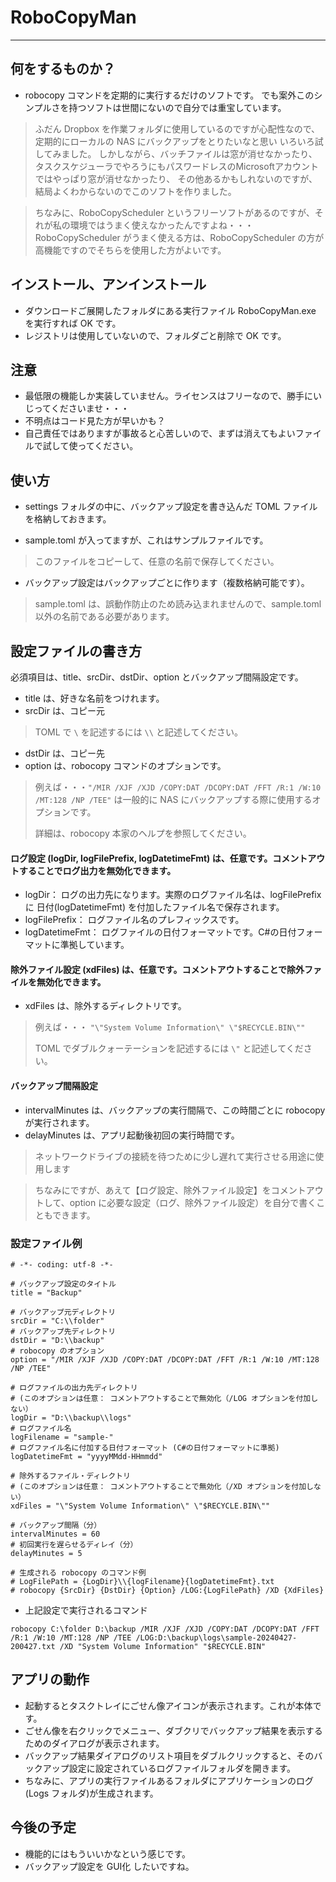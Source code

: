 # RoboCopyMan
---
## 何をするものか？

- robocopy コマンドを定期的に実行するだけのソフトです。
でも案外このシンプルさを持つソフトは世間にないので自分では重宝しています。

> ふだん Dropbox を作業フォルダに使用しているのですが心配性なので、定期的にローカルの NAS にバックアップをとりたいなと思い
いろいろ試してみました。
> しかしながら、バッチファイルは窓が消せなかったり、タスクスケジューラでやろうにもパスワードレスのMicrosoftアカウントではやっぱり窓が消せなかったり、
その他あるかもしれないのですが、結局よくわからないのでこのソフトを作りました。

> ちなみに、RoboCopyScheduler というフリーソフトがあるのですが、それが私の環境ではうまく使えなかったんですよね・・・
> RoboCopyScheduler がうまく使える方は、RoboCopyScheduler の方が高機能ですのでそちらを使用した方がよいです。

## インストール、アンインストール

- ダウンロードご展開したフォルダにある実行ファイル RoboCopyMan.exe を実行すれば OK です。
- レジストリは使用していないので、フォルダごと削除で OK です。

## 注意

- 最低限の機能しか実装していません。ライセンスはフリーなので、勝手にいじってくださいませ・・・
- 不明点はコード見た方が早いかも？
- 自己責任ではありますが事故ると心苦しいので、まずは消えてもよいファイルで試して使ってください。

## 使い方

- settings フォルダの中に、バックアップ設定を書き込んだ TOML ファイルを格納しておきます。

- sample.toml が入ってますが、これはサンプルファイルです。
> このファイルをコピーして、任意の名前で保存してください。

- バックアップ設定はバックアップごとに作ります（複数格納可能です）。
> sample.toml は、誤動作防止のため読み込まれませんので、sample.toml 以外の名前である必要があります。

## 設定ファイルの書き方

必須項目は、title、srcDir、dstDir、option とバックアップ間隔設定です。

- title は、好きな名前をつけれます。
- srcDir は、コピー元
> TOML で `\` を記述するには `\\` と記述してください。
- dstDir は、コピー先
- option は、robocopy コマンドのオプションです。
> 例えば・・・`"/MIR /XJF /XJD /COPY:DAT /DCOPY:DAT /FFT /R:1 /W:10 /MT:128 /NP /TEE"` は一般的に NAS にバックアップする際に使用するオプションです。
> 
> 詳細は、robocopy 本家のヘルプを参照してください。

#### ログ設定 (logDir, logFilePrefix, logDatetimeFmt) は、任意です。コメントアウトすることでログ出力を無効化できます。
- logDir： ログの出力先になります。実際のログファイル名は、logFilePrefix に 日付(logDatetimeFmt) を付加したファイル名で保存されます。
- logFilePrefix： ログファイル名のプレフィックスです。
- logDatetimeFmt： ログファイルの日付フォーマットです。C#の日付フォーマットに準拠しています。

#### 除外ファイル設定 (xdFiles) は、任意です。コメントアウトすることで除外ファイルを無効化できます。
- xdFiles は、除外するディレクトリです。
> 例えば・・・ `"\"System Volume Information\" \"$RECYCLE.BIN\""`
> 
> TOML でダブルクォーテーションを記述するには `\"` と記述してください。

#### バックアップ間隔設定
- intervalMinutes は、バックアップの実行間隔で、この時間ごとに robocopy が実行されます。
- delayMinutes は、アプリ起動後初回の実行時間です。
> ネットワークドライブの接続を待つために少し遅れて実行させる用途に使用します

> ちなみにですが、あえて【ログ設定、除外ファイル設定】をコメントアウトして、option に必要な設定（ログ、除外ファイル設定）を自分で書くこともできます。

### 設定ファイル例
```
# -*- coding: utf-8 -*-

# バックアップ設定のタイトル
title = "Backup"

# バックアップ元ディレクトリ
srcDir = "C:\\folder"
# バックアップ先ディレクトリ
dstDir = "D:\\backup"
# robocopy のオプション
option = "/MIR /XJF /XJD /COPY:DAT /DCOPY:DAT /FFT /R:1 /W:10 /MT:128 /NP /TEE"

# ログファイルの出力先ディレクトリ 
# (このオプションは任意： コメントアウトすることで無効化（/LOG オプションを付加しない）
logDir = "D:\\backup\\logs"
# ログファイル名
logFilename = "sample-"
# ログファイル名に付加する日付フォーマット (C#の日付フォーマットに準拠)
logDatetimeFmt = "yyyyMMdd-HHmmdd"

# 除外するファイル・ディレクトリ
# (このオプションは任意： コメントアウトすることで無効化（/XD オプションを付加しない）
xdFiles = "\"System Volume Information\" \"$RECYCLE.BIN\""

# バックアップ間隔（分）
intervalMinutes = 60
# 初回実行を遅らせるディレイ（分）
delayMinutes = 5

# 生成される robocopy のコマンド例
# LogFilePath = {LogDir}\\{logFilename}{logDatetimeFmt}.txt
# robocopy {SrcDir} {DstDir} {Option} /LOG:{LogFilePath} /XD {XdFiles}
```

- 上記設定で実行されるコマンド
```
robocopy C:\folder D:\backup /MIR /XJF /XJD /COPY:DAT /DCOPY:DAT /FFT /R:1 /W:10 /MT:128 /NP /TEE /LOG:D:\backup\logs\sample-20240427-200427.txt /XD "System Volume Information" "$RECYCLE.BIN"
```

## アプリの動作

- 起動するとタスクトレイにごせん像アイコンが表示されます。これが本体です。
- ごせん像を右クリックでメニュー、ダブクリでバックアップ結果を表示するためのダイアログが表示されます。
- バックアップ結果ダイアログのリスト項目をダブルクリックすると、そのバックアップ設定に設定されているログファイルフォルダを開きます。
- ちなみに、アプリの実行ファイルあるフォルダにアプリケーションのログ(Logs フォルダ)が生成されます。

## 今後の予定

- 機能的にはもういいかなという感じです。
- バックアップ設定を GUI化 したいですね。
